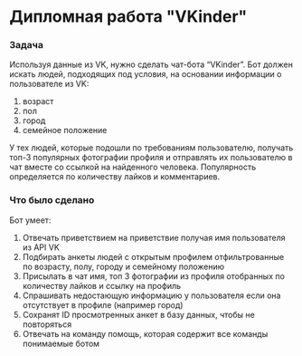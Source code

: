 # Дипломная работа "VKinder"
### Задача
Используя данные из VK, нужно сделать чат-бота “VKinder”. Бот должен искать людей, подходящих под условия, на основании информации о пользователе из VK:

1) возраст
2) пол
3) город
4) семейное положение

У тех людей, которые подошли по требованиям пользователю, получать топ-3 популярных фотографии профиля и отправлять их пользователю в чат вместе со ссылкой на найденного человека.
Популярность определяется по количеству лайков и комментариев.

### Что было сделано
Бот умеет:
1) Отвечать приветствием на приветствие получая имя пользователя из API VK
2) Подбирать анкеты людей с открытым профилем отфильтрованные по возрасту, полу, городу и семейному положению
3) Присылать в чат имя, топ 3 фотографии из профиля отобранных по количеству лайков и ссылку на профиль
4) Спрашивать недостающую информацию у пользователя если она отсутствует в профиле (например город)
5) Сохранят ID просмотренных анкет в базу данных, чтобы не повторяться
6) Отвечать на команду помощь, которая содержит все команды понимаемые ботом

